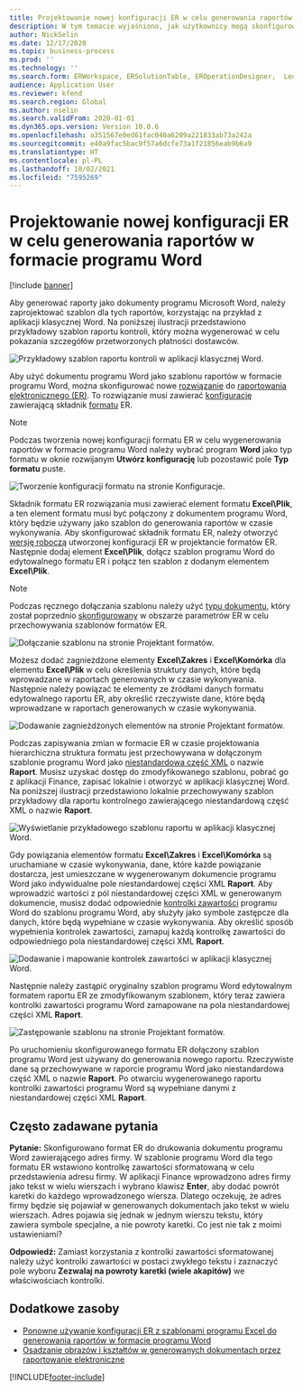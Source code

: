 ```yaml
---
title: Projektowanie nowej konfiguracji ER w celu generowania raportów w formacie programu Word
description: W tym temacie wyjaśniono, jak użytkownicy mogą skonfigurować nowy format raportowania elektronicznego (ER), aby generować raporty jako dokumenty programu Microsoft Word.
author: NickSelin
ms.date: 12/17/2020
ms.topic: business-process
ms.prod: ''
ms.technology: ''
ms.search.form: ERWorkspace, ERSolutionTable, EROperationDesigner,  LedgerJournalTable, LedgerJournalTransVendPaym
audience: Application User
ms.reviewer: kfend
ms.search.region: Global
ms.author: nselin
ms.search.validFrom: 2020-01-01
ms.dyn365.ops.version: Version 10.0.6
ms.openlocfilehash: a351567e0ed61fac040a6209a221833ab73a242a
ms.sourcegitcommit: e40a9fac5bac9f57a6dcfe73a1f21856eab9b6a9
ms.translationtype: HT
ms.contentlocale: pl-PL
ms.lasthandoff: 10/02/2021
ms.locfileid: "7595269"
---
```

# <a name="design-a-new-er-configuration-to-generate-reports-in-word-format"></a>Projektowanie nowej konfiguracji ER w celu generowania raportów w formacie programu Word

[!include [banner](../includes/banner.md)]

Aby generować raporty jako dokumenty programu Microsoft Word, należy zaprojektować szablon dla tych raportów, korzystając na przykład z aplikacji klasycznej Word. Na poniższej ilustracji przedstawiono przykładowy szablon raportu kontroli, który można wygenerować w celu pokazania szczegółów przetworzonych płatności dostawców.

![Przykładowy szablon raportu kontroli w aplikacji klasycznej Word.](./media/er-design-configuration-word-image1.png)

Aby użyć dokumentu programu Word jako szablonu raportów w formacie programu Word, można skonfigurować nowe [rozwiązanie](er-quick-start1-new-solution.md) do [raportowania elektronicznego (ER)](general-electronic-reporting.md). To rozwiązanie musi zawierać [konfigurację](general-electronic-reporting.md#Configuration) zawierającą składnik [formatu](general-electronic-reporting.md#FormatComponentOutbound) ER.

> [!NOTE]
> Podczas tworzenia nowej konfiguracji formatu ER w celu wygenerowania raportów w formacie programu Word należy wybrać program **Word** jako typ formatu w oknie rozwijanym **Utwórz konfigurację** lub pozostawić pole **Typ formatu** puste.

![Tworzenie konfiguracji formatu na stronie Konfiguracje.](./media/er-design-configuration-word-image2.gif)

Składnik formatu ER rozwiązania musi zawierać element formatu **Excel\\Plik**, a ten element formatu musi być połączony z dokumentem programu Word, który będzie używany jako szablon do generowania raportów w czasie wykonywania. Aby skonfigurować składnik formatu ER, należy otworzyć [wersję roboczą](general-electronic-reporting.md#component-versioning) utworzonej konfiguracji ER w projektancie formatów ER. Następnie dodaj element **Excel\\Plik**, dołącz szablon programu Word do edytowalnego formatu ER i połącz ten szablon z dodanym elementem **Excel\\Plik**.

> [!NOTE]
> Podczas ręcznego dołączania szablonu należy użyć [typu dokumentu](../../fin-ops/organization-administration/configure-document-management.md#configure-document-types), który został poprzednio [skonfigurowany](electronic-reporting-er-configure-parameters.md#parameters-to-manage-documents) w obszarze parametrów ER w celu przechowywania szablonów formatów ER.

![Dołączanie szablonu na stronie Projektant formatów.](./media/er-design-configuration-word-image3.gif)

Możesz dodać zagnieżdżone elementy **Excel\\Zakres** i **Excel\\Komórka** dla elementu **Excel\\Plik** w celu określenia struktury danych, które będą wprowadzane w raportach generowanych w czasie wykonywania. Następnie należy powiązać te elementy ze źródłami danych formatu edytowalnego raportu ER, aby określić rzeczywiste dane, które będą wprowadzane w raportach generowanych w czasie wykonywania.

![Dodawanie zagnieżdżonych elementów na stronie Projektant formatów.](./media/er-design-configuration-word-image4.gif)

Podczas zapisywania zmian w formacie ER w czasie projektowania hierarchiczna struktura formatu jest przechowywana w dołączonym szablonie programu Word jako [niestandardowa część XML](/visualstudio/vsto/custom-xml-parts-overview) o nazwie **Raport**. Musisz uzyskać dostęp do zmodyfikowanego szablonu, pobrać go z aplikacji Finance, zapisać lokalnie i otworzyć w aplikacji klasycznej Word. Na poniższej ilustracji przedstawiono lokalnie przechowywany szablon przykładowy dla raportu kontrolnego zawierającego niestandardową część XML o nazwie **Raport**.

![Wyświetlanie przykładowego szablonu raportu w aplikacji klasycznej Word.](./media/er-design-configuration-word-image5.gif)

Gdy powiązania elementów formatu **Excel\\Zakres** i **Excel\\Komórka** są uruchamiane w czasie wykonywania, dane, które każde powiązanie dostarcza, jest umieszczane w wygenerowanym dokumencie programu Word jako indywidualne pole niestandardowej części XML **Raport**. Aby wprowadzić wartości z pól niestandardowej części XML w generowanym dokumencie, musisz dodać odpowiednie [kontrolki zawartości](/office/client-developer/word/content-controls-in-word) programu Word do szablonu programu Word, aby służyły jako symbole zastępcze dla danych, które będą wypełniane w czasie wykonywania. Aby określić sposób wypełnienia kontrolek zawartości, zamapuj każdą kontrolkę zawartości do odpowiedniego pola niestandardowej części XML **Raport**.

![Dodawanie i mapowanie kontrolek zawartości w aplikacji klasycznej Word.](./media/er-design-configuration-word-image6.gif)

Następnie należy zastąpić oryginalny szablon programu Word edytowalnym formatem raportu ER ze zmodyfikowanym szablonem, który teraz zawiera kontrolki zawartości programu Word zamapowane na pola niestandardowej części XML **Raport**.

![Zastępowanie szablonu na stronie Projektant formatów.](./media/er-design-configuration-word-image7.gif)

Po uruchomieniu skonfigurowanego formatu ER dołączony szablon programu Word jest używany do generowania nowego raportu. Rzeczywiste dane są przechowywane w raporcie programu Word jako niestandardowa część XML o nazwie **Raport**. Po otwarciu wygenerowanego raportu kontrolki zawartości programu Word są wypełniane danymi z niestandardowej części XML **Raport**.

## <a name="frequently-asked-questions"></a>Często zadawane pytania

**Pytanie:** Skonfigurowano format ER do drukowania dokumentu programu Word zawierającego adres firmy. W szablonie programu Word dla tego formatu ER wstawiono kontrolkę zawartości sformatowaną w celu przedstawienia adresu firmy. W aplikacji Finance wprowadzono adres firmy jako tekst w wielu wierszach i wybrano klawisz **Enter**, aby dodać powrót karetki do każdego wprowadzonego wiersza. Dlatego oczekuję, że adres firmy będzie się pojawiał w generowanych dokumentach jako tekst w wielu wierszach. Adres pojawia się jednak w jednym wierszu tekstu, który zawiera symbole specjalne, a nie powroty karetki. Co jest nie tak z moimi ustawieniami?

**Odpowiedź:** Zamiast korzystania z kontrolki zawartości sformatowanej należy użyć kontrolki zawartości w postaci zwykłego tekstu i zaznaczyć pole wyboru **Zezwalaj na powroty karetki (wiele akapitów)** we właściwościach kontrolki.

## <a name="additional-resources"></a>Dodatkowe zasoby

- [Ponowne używanie konfiguracji ER z szablonami programu Excel do generowania raportów w formacie programu Word](./tasks/er-design-configuration-word-2016-11.md)
- [Osadzanie obrazów i kształtów w generowanych dokumentach przez raportowanie elektroniczne](electronic-reporting-embed-images-shapes.md#embed-an-image-in-a-word-document)


[!INCLUDE[footer-include](../../../includes/footer-banner.md)]